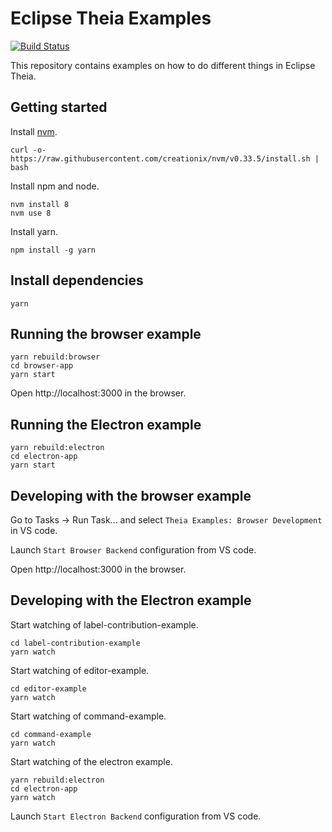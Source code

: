 # Eclipse Theia Examples
[![Build Status](https://travis-ci.org/eclipsesource/eclipse-theia-examples.svg?branch=master)](https://travis-ci.org/eclipsesource/eclipse-theia-examples)

This repository contains examples on how to do different things in Eclipse Theia.

## Getting started

Install [nvm](https://github.com/creationix/nvm#install-script).

    curl -o- https://raw.githubusercontent.com/creationix/nvm/v0.33.5/install.sh | bash

Install npm and node.

    nvm install 8
    nvm use 8

Install yarn.

    npm install -g yarn
## Install dependencies

    yarn

## Running the browser example

    yarn rebuild:browser
    cd browser-app
    yarn start

Open http://localhost:3000 in the browser.

## Running the Electron example

    yarn rebuild:electron
    cd electron-app
    yarn start

## Developing with the browser example

Go to Tasks -> Run Task... and select `Theia Examples: Browser Development` in VS code.

Launch `Start Browser Backend` configuration from VS code.

Open http://localhost:3000 in the browser.

## Developing with the Electron example

Start watching of label-contribution-example.

    cd label-contribution-example
    yarn watch

Start watching of editor-example.

    cd editor-example
    yarn watch

Start watching of command-example.

    cd command-example
    yarn watch

Start watching of the electron example.

    yarn rebuild:electron
    cd electron-app
    yarn watch

Launch `Start Electron Backend` configuration from VS code.
